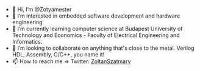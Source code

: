 - 👋 Hi, I’m @Zotyamester
- 👀 I’m interested in embedded software development and hardware engineering.
- 🌱 I’m currently learning computer science at Budapest University of Technology and Economics - Faculty of Electrical Engineering and Informatics.
- 💞️ I’m looking to collaborate on anything that's close to the metal. Verilog HDL, Assembly, C/C++, you name it!
- 📫 How to reach me => Twitter: [ZoltanSzatmary](https://twitter.com/ZoltanSzatmary)

